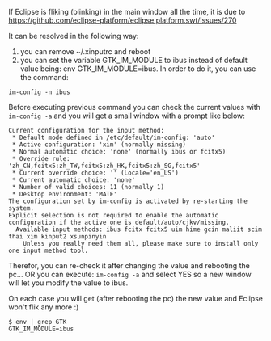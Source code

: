 If Eclipse is fliking (blinking) in the main window all the time, it is due to https://github.com/eclipse-platform/eclipse.platform.swt/issues/270

It can be resolved in the following way:

1. you can remove ~/.xinputrc and reboot
2. you can set the variable GTK\_IM\_MODULE to ibus instead of default value being: env GTK\_IM\_MODULE=ibus. In order to do it, you can use the command:
```
im-config -n ibus
```
Before executing previous command you can check the current values with `im-config -a` and you will get a small window with a prompt like below:
```
Current configuration for the input method:
 * Default mode defined in /etc/default/im-config: 'auto'
 * Active configuration: 'xim' (normally missing)
 * Normal automatic choice: 'none' (normally ibus or fcitx5)
 * Override rule: 'zh_CN,fcitx5:zh_TW,fcitx5:zh_HK,fcitx5:zh_SG,fcitx5'
 * Current override choice: '' (Locale='en_US')
 * Current automatic choice: 'none'
 * Number of valid choices: 11 (normally 1)
 * Desktop environment: 'MATE'
The configuration set by im-config is activated by re-starting the system.
Explicit selection is not required to enable the automatic configuration if the active one is default/auto/cjkv/missing.
  Available input methods: ibus fcitx fcitx5 uim hime gcin maliit scim thai xim kinput2 xsunpinyin
    Unless you really need them all, please make sure to install only one input method tool.
```
Therefor, you can re-check it after changing the value and rebooting the pc... OR you can execute: `im-config -a` and select YES so a new window will let you modify the value to ibus.

On each case you will get (after rebooting the pc) the new value and Eclipse won't flik any more :)
```
$ env | grep GTK
GTK_IM_MODULE=ibus
```
